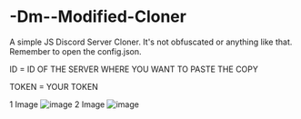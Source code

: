 # -Dm--Modified-Cloner

A simple JS Discord Server Cloner. It's not obfuscated or anything like that. Remember to open the config.json.

ID = ID OF THE SERVER WHERE YOU WANT TO PASTE THE COPY

TOKEN = YOUR TOKEN

1 Image
![image](https://user-images.githubusercontent.com/108200319/175793246-1b8c56a3-841f-47c9-9f27-f618e095babb.png)
2 Image
![image](https://user-images.githubusercontent.com/108200319/175793252-19811b25-0e56-49d8-9ab9-8a2ae7a6affe.png)
